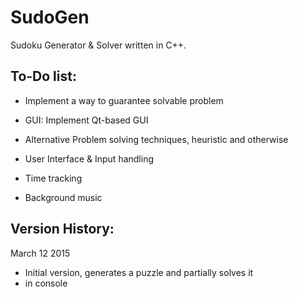 # SudoGen
Sudoku Generator &amp; Solver written in C++.  

To-Do list:
-----------


- Implement a way to guarantee solvable problem

- GUI: Implement Qt-based GUI

- Alternative Problem solving techniques, heuristic and otherwise

- User Interface & Input handling

- Time tracking 

- Background music

Version History: 
----------------

March 12 2015
- Initial version, generates a puzzle and partially solves it 
- in console
